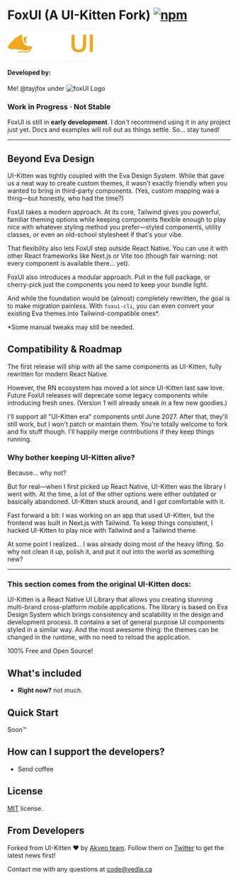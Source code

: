 # FoxUI (A UI-Kitten Fork) [![npm][badge:license]]()


<img src="apps/meow-demo/src/assets/images/splash-logo.png" alt="foxUI Logo" width="200"/>

#### Developed by:

Me! @tayjfox under
<img src="https://mydinosaurlife.com/img/logo-vedla.svg" alt="foxUI Logo" width="120"/>


### Work in Progress · Not Stable

FoxUI is still in **early development**. I don't recommend using it in any project just yet.
Docs and examples will roll out as things settle. So… stay tuned!

---

## Beyond Eva Design

UI-Kitten was tightly coupled with the Eva Design System. While that gave us a neat way to create custom themes, it wasn't exactly friendly when you wanted to bring in third-party components. (Yes, custom mapping was a thing—but honestly, who had the time?)

FoxUI takes a modern approach. At its core, Tailwind gives you powerful, familiar theming options while keeping components flexible enough to play nice with whatever styling method you prefer—styled components, utility classes, or even an old-school stylesheet if that's your vibe.

That flexibility also lets FoxUI step outside React Native. You can use it with other React frameworks like Next.js or Vite too (though fair warning: not every component is available there… yet).

FoxUI also introduces a modular approach. Pull in the full package, or cherry-pick just the components you need to keep your bundle light.

And while the foundation would be (almost) completely rewritten, the goal is to make migration painless. With ```foxui-cli```, you can even convert your existing Eva themes into Tailwind-compatible ones*.

*Some manual tweaks may still be needed.

## Compatibility & Roadmap

The first release will ship with all the same components as UI-Kitten, fully rewritten for modern React Native.

However, the RN ecosystem has moved a lot since UI-Kitten last saw love. Future FoxUI releases will deprecate some legacy components while introducing fresh ones. (Version 1 will already sneak in a few new goodies.)

I'll support all "UI-Kitten era" components until June 2027. After that, they'll still work, but I won't patch or maintain them. You're totally welcome to fork and fix stuff though. I'll happily merge contributions if they keep things running.

### Why bother keeping UI-Kitten alive?

Because… why not?

But for real—when I first picked up React Native, UI-Kitten was the library I went with. At the time, a lot of the other options were either outdated or basically abandoned. UI-Kitten stuck around, and I got comfortable with it.

Fast forward a bit: I was working on an app that used UI-Kitten, but the frontend was built in Next.js with Tailwind. To keep things consistent, I hacked UI-Kitten to play nice with Tailwind and a Tailwind theme.

At some point I realized… I was already doing most of the heavy lifting. So why not clean it up, polish it, and put it out into the world as something new?



---
### This section comes from the original UI-Kitten docs:

UI-Kitten is a React Native UI Library that allows you creating stunning multi-brand cross-platform mobile applications.
The library is based on Eva Design System which brings consistency and scalability in the design and development process.
It contains a set of general purpose UI components styled in a similar way.
And the most awesome thing: the themes can be changed in the runtime, with no need to reload the application.

100% Free and Open Source!

## What's included

- **Right now?** not much.

## Quick Start

Soon™

## How can I support the developers?
- Send coffee

## License
[MIT](LICENSE.txt) license.

## From Developers
Forked from UI-Kitten :heart: by [Akveo team][link:akveo-homepage]. Follow them on [Twitter][link:akveo-twitter] to get the latest news first!

Contact me with any questions at code@vedla.ca

[badge:license]: https://img.shields.io/npm/l/react-native-ui-kitten.svg

[link:akveo-homepage]: https://www.akveo.com

[link:akveo-twitter]: https://twitter.com/akveo
